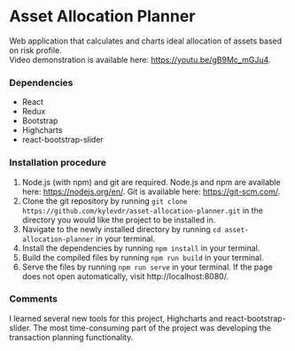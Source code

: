 # Asset Allocation Planner
Web application that calculates and charts ideal allocation of assets based on risk profile.  
Video demonstration is available here: https://youtu.be/gB9Mc_mGJu4.

### Dependencies
- React
- Redux
- Bootstrap
- Highcharts
- react-bootstrap-slider

### Installation procedure
1. Node.js (with npm) and git are required. Node.js and npm are available here: https://nodejs.org/en/. Git is available here: https://git-scm.com/.
2. Clone the git repository by running `git clone https://github.com/kylevdr/asset-allocation-planner.git` in the directory you would like the project to be installed in.
3. Navigate to the newly installed directory by running `cd asset-allocation-planner` in your terminal.
4. Install the dependencies by running `npm install` in your terminal.
5. Build the compiled files by running `npm run build` in your terminal.
6. Serve the files by running `npm run serve` in your terminal. If the page does not open automatically, visit http://localhost:8080/.

### Comments
I learned several new tools for this project, Highcharts and react-bootstrap-slider. The most time-consuming part of the project was developing the transaction planning functionality.
